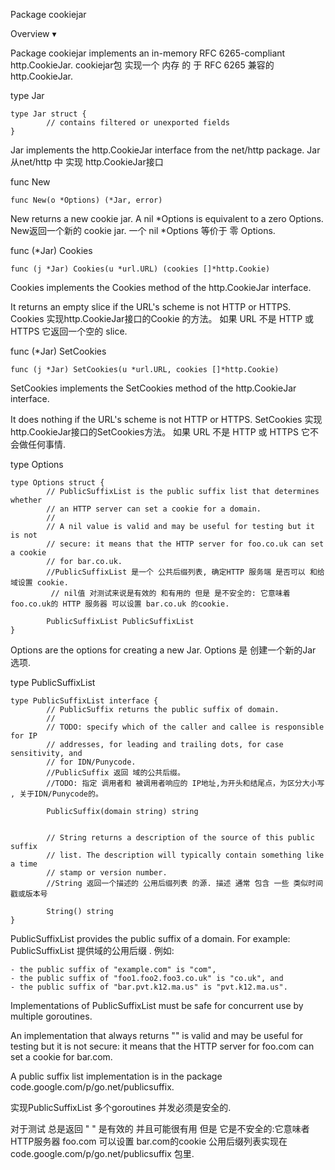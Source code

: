 Package cookiejar

Overview ▾

Package cookiejar implements an in-memory RFC 6265-compliant http.CookieJar.
cookiejar包 实现一个 内存 的 于 RFC 6265 兼容的 http.CookieJar. 


type Jar
```golang
type Jar struct {
        // contains filtered or unexported fields
}
```
Jar implements the http.CookieJar interface from the net/http package.
Jar 从net/http 中 实现 http.CookieJar接口



func New
```golang
func New(o *Options) (*Jar, error)
```
New returns a new cookie jar. A nil *Options is equivalent to a zero Options.
New返回一个新的 cookie jar. 一个 nil *Options 等价于 零 Options.



func (*Jar) Cookies
```golang
func (j *Jar) Cookies(u *url.URL) (cookies []*http.Cookie)
```
Cookies implements the Cookies method of the http.CookieJar interface.

It returns an empty slice if the URL's scheme is not HTTP or HTTPS.
Cookies 实现http.CookieJar接口的Cookie 的方法。
如果 URL 不是  HTTP 或 HTTPS 它返回一个空的 slice.



func (*Jar) SetCookies
```golang
func (j *Jar) SetCookies(u *url.URL, cookies []*http.Cookie)
```
SetCookies implements the SetCookies method of the http.CookieJar interface.

It does nothing if the URL's scheme is not HTTP or HTTPS.
SetCookies 实现http.CookieJar接口的SetCookies方法。
如果 URL 不是  HTTP 或 HTTPS 它不会做任何事情.


type Options
```golang
type Options struct {
        // PublicSuffixList is the public suffix list that determines whether
        // an HTTP server can set a cookie for a domain.
        //
        // A nil value is valid and may be useful for testing but it is not
        // secure: it means that the HTTP server for foo.co.uk can set a cookie
        // for bar.co.uk.
        //PublicSuffixList 是一个 公共后缀列表, 确定HTTP 服务端 是否可以 和给域设置 cookie.
         // nil值 对测试来说是有效的 和有用的 但是 是不安全的: 它意味着 foo.co.uk的 HTTP 服务器 可以设置 bar.co.uk 的cookie.
        
        PublicSuffixList PublicSuffixList
}
```
Options are the options for creating a new Jar.
Options 是 创建一个新的Jar 选项.


type PublicSuffixList
```golang
type PublicSuffixList interface {
        // PublicSuffix returns the public suffix of domain.
        //
        // TODO: specify which of the caller and callee is responsible for IP
        // addresses, for leading and trailing dots, for case sensitivity, and
        // for IDN/Punycode.
        //PublicSuffix 返回 域的公共后缀。
        //TODO: 指定 调用者和 被调用者响应的 IP地址,为开头和结尾点，为区分大小写 , 关于IDN/Punycode的。
        
        PublicSuffix(domain string) string


        // String returns a description of the source of this public suffix
        // list. The description will typically contain something like a time
        // stamp or version number.
        //String 返回一个描述的 公用后缀列表 的源. 描述 通常 包含 一些 类似时间戳或版本号
        
        String() string
}
```
PublicSuffixList provides the public suffix of a domain. For example:
PublicSuffixList 提供域的公用后缀 . 例如:

```golang
- the public suffix of "example.com" is "com",
- the public suffix of "foo1.foo2.foo3.co.uk" is "co.uk", and
- the public suffix of "bar.pvt.k12.ma.us" is "pvt.k12.ma.us".
```

Implementations of PublicSuffixList must be safe for concurrent use by multiple goroutines.

An implementation that always returns "" is valid and may be useful for testing but it is not secure: it means that the HTTP server for foo.com can set a cookie for bar.com.

A public suffix list implementation is in the package code.google.com/p/go.net/publicsuffix.
 
实现PublicSuffixList  多个goroutines 并发必须是安全的.

对于测试 总是返回 " " 是有效的  并且可能很有用 但是 它是不安全的:它意味者 HTTP服务器  foo.com 可以设置  bar.com的cookie
公用后缀列表实现在  code.google.com/p/go.net/publicsuffix 包里.




